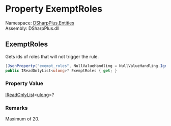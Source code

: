 # Property ExemptRoles

Namespace: [DSharpPlus.Entities](DSharpPlus.Entities.md)  
Assembly: DSharpPlus.dll

## <a id="DSharpPlus_Entities_DiscordAutoModerationRule_ExemptRoles"></a>ExemptRoles

Gets ids of roles that will not trigger the rule.

```csharp
[JsonProperty("exempt_roles", NullValueHandling = NullValueHandling.Ignore)]
public IReadOnlyList<ulong>? ExemptRoles { get; }
```

### Property Value

[IReadOnlyList](https://learn.microsoft.com/dotnet/api/system.collections.generic.ireadonlylist\-1)<[ulong](https://learn.microsoft.com/dotnet/api/system.uint64)\>?

### Remarks

Maximum of 20.

